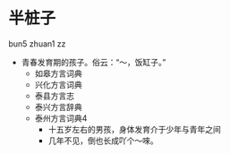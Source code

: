 # 半桩子
bun5 zhuan1 zz
+ 青春发育期的孩子。俗云：“～，饭缸子。”
  * 如皋方言词典
  * 兴化方言词典
  * 泰县方言志
  * 泰兴方言辞典
  * 泰州方言词典4
    + 十五岁左右的男孩，身体发育介于少年与青年之间
    - 几年不见，倒也长成吖个～唻。
